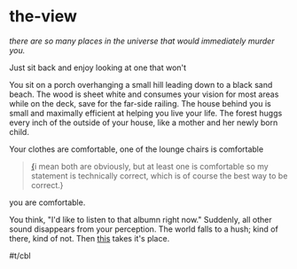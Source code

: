 # the-view

_there are so many places in the universe that would immediately murder you._

Just sit back and enjoy looking at one that won't

You sit on a porch overhanging a small hill leading down to a black sand beach. The wood is sheet white and consumes your vision for most areas while on the deck, save for the far-side railing. The house behind you is small and maximally efficient at helping you live your life. The forest huggs every inch of the outside of your house, like a mother and her newly born child.

Your clothes are comfortable, one of the lounge chairs is comfortable

> [{](../Mr-Timn.md)i mean both are obviously, but at least one is comfortable so my statement is technically correct, which is of course the best way to be correct.}

  you are comfortable.  

You think, "I'd like to listen to that albumn right now." Suddenly, all other sound disappears from your perception. The world falls to a hush; kind of there, kind of not. Then [this](https://youtu.be/AmmFD2OIs_k) takes it's place.



<!-- I spent "a long time" with the perspective that I've given here. And for the vast majority of it, it made me impossibly depressed. I would look around at my physical situation in spacetime and I would be demoralized by my capabilities in that moment relative to how strong and capable I wanted to be.
- A lot of things made a lot of changes in my past and I can't hope to list them here. --> #t/cbl


